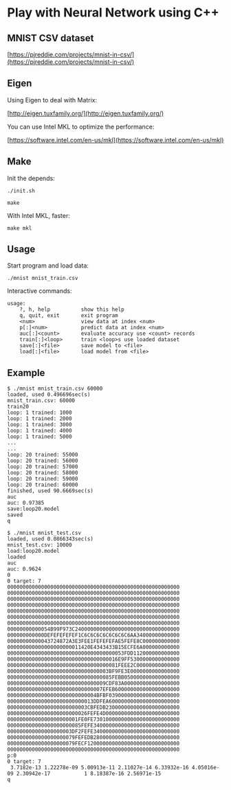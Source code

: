 # Play with Neural Network using C++ #

## MNIST CSV dataset ##

[https://pjreddie.com/projects/mnist-in-csv/](https://pjreddie.com/projects/mnist-in-csv/)

## Eigen ##

Using Eigen to deal with Matrix:

[http://eigen.tuxfamily.org/](http://eigen.tuxfamily.org/)

You can use Intel MKL to optimize the performance:

[https://software.intel.com/en-us/mkl](https://software.intel.com/en-us/mkl)

## Make ##

Init the depends:

```
./init.sh
```

```
make
```

With Intel MKL, faster:

```
make mkl
```

## Usage ##

Start program and load data:

```
./mnist mnist_train.csv
```

Interactive commands:

```
usage:
    ?, h, help          show this help
    q, quit, exit       exit program
    <num>               view data at index <num>
    p[:]<num>           predict data at index <num>
    auc[:]<count>       evaluate accuracy use <count> records
    train[:]<loop>      train <loop>s use loaded dataset
    save[:]<file>       save model to <file>
    load[:]<file>       load model from <file>
```

## Example ##

```
$ ./mnist mnist_train.csv 60000
loaded, used 0.496696sec(s)
mnist_train.csv: 60000
train20
loop: 1 trained: 1000
loop: 1 trained: 2000
loop: 1 trained: 3000
loop: 1 trained: 4000
loop: 1 trained: 5000
...
...
loop: 20 trained: 55000
loop: 20 trained: 56000
loop: 20 trained: 57000
loop: 20 trained: 58000
loop: 20 trained: 59000
loop: 20 trained: 60000
finished, used 90.6669sec(s)
auc
auc: 0.97385
save:loop20.model
saved
q

$ ./mnist mnist_test.csv
loaded, used 0.0866343sec(s)
mnist_test.csv: 10000
load:loop20.model
loaded
auc
auc: 0.9624
0
0 target: 7
00000000000000000000000000000000000000000000000000000000
00000000000000000000000000000000000000000000000000000000
00000000000000000000000000000000000000000000000000000000
00000000000000000000000000000000000000000000000000000000
00000000000000000000000000000000000000000000000000000000
00000000000000000000000000000000000000000000000000000000
00000000000000000000000000000000000000000000000000000000
00000000000054B99F973C2400000000000000000000000000000000
000000000000DEFEFEFEFEF1C6C6C6C6C6C6C6C6AA34000000000000
00000000000043724872A3E3FEE1FEFEFEFAE5FEFE8C000000000000
000000000000000000000011420E4343433B15ECFE6A000000000000
00000000000000000000000000000000000053FDD112000000000000
000000000000000000000000000000000016E9FF5300000000000000
000000000000000000000000000000000081FEEE2C00000000000000
000000000000000000000000000000003BF9FE3E0000000000000000
0000000000000000000000000000000085FEBB050000000000000000
00000000000000000000000000000009CDF83A000000000000000000
0000000000000000000000000000007EFEB600000000000000000000
00000000000000000000000000004BFBF03900000000000000000000
0000000000000000000000000013DDFEA60000000000000000000000
00000000000000000000000003CBFEDB230000000000000000000000
00000000000000000000000026FEFE4D000000000000000000000000
00000000000000000000001FE0FE7301000000000000000000000000
000000000000000000000085FEFE3400000000000000000000000000
000000000000000000003DF2FEFE3400000000000000000000000000
0000000000000000000079FEFEDB2800000000000000000000000000
0000000000000000000079FECF120000000000000000000000000000
00000000000000000000000000000000000000000000000000000000
p:0
0 target: 7
 3.7182e-13 1.22278e-09 5.00913e-11 2.11027e-14 6.33932e-16 4.05016e-09 2.30942e-17           1 8.18387e-16 2.56971e-15
q
```
